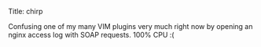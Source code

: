 Title: chirp

Confusing one of my many VIM plugins very much right now by opening an nginx access log with SOAP requests. 100% CPU :(
